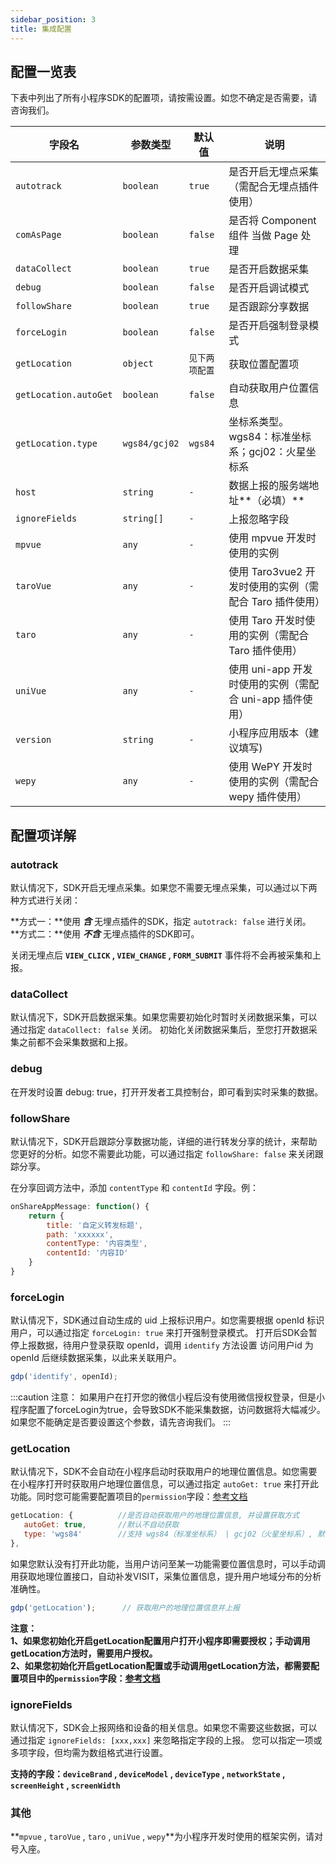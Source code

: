 ```yaml
---
sidebar_position: 3
title: 集成配置
---
```


## 配置一览表

下表中列出了所有小程序SDK的配置项，请按需设置。如您不确定是否需要，请咨询我们。

| **字段名**            | **参数类型**  | **默认值**     | **说明**                                                 |
| --------------------- | ------------- | -------------- | -------------------------------------------------------- |
| `autotrack`           | `boolean`     | `true`         | 是否开启无埋点采集（需配合无埋点插件使用）               |
| `comAsPage`           | `boolean`     | `false`        | 是否将 Component 组件 当做 Page 处理                     |
| `dataCollect`         | `boolean`     | `true`         | 是否开启数据采集                                         |
| `debug`               | `boolean`     | `false`        | 是否开启调试模式                                      |
| `followShare`         | `boolean`     | `true`         | 是否跟踪分享数据                                         |
| `forceLogin`          | `boolean`     | `false`        | 是否开启强制登录模式                         |
| `getLocation`         | `object`      | `见下两项配置` | 获取位置配置项                                           |
| `getLocation.autoGet` | `boolean`     | `false`        | 自动获取用户位置信息                                     |
| `getLocation.type`    | `wgs84/gcj02` | `wgs84`        | 坐标系类型。wgs84：标准坐标系；gcj02：火星坐标系         |
| `host`                | `string`      | `-`            | 数据上报的服务端地址**（必填）**                                 |
| `ignoreFields`        | `string[]`    | `-`            | 上报忽略字段                                             |
| `mpvue`               | `any`         | `-`            | 使用 mpvue 开发时使用的实例                              |
| `taroVue`             | `any`         | `-`            | 使用 Taro3vue2 开发时使用的实例（需配合 Taro 插件使用）  |
| `taro`                | `any`         | `-`            | 使用 Taro 开发时使用的实例（需配合 Taro 插件使用）       |
| `uniVue`              | `any`         | `-`            | 使用 uni-app 开发时使用的实例（需配合 uni-app 插件使用） |
| `version`             | `string`      | `-`            | 小程序应用版本（建议填写)                                |
| `wepy`                | `any`         | `-`            | 使用 WePY 开发时使用的实例（需配合 wepy 插件使用）       |

## 配置项详解

### autotrack

默认情况下，SDK开启无埋点采集。如果您不需要无埋点采集，可以通过以下两种方式进行关闭：

**方式一：**使用 ***含*** 无埋点插件的SDK，指定 `autotrack: false` 进行关闭。<br/>
**方式二：**使用 ***不含*** 无埋点插件的SDK即可。

关闭无埋点后 **`VIEW_CLICK` , `VIEW_CHANGE` , `FORM_SUBMIT`** 事件将不会再被采集和上报。

### dataCollect

默认情况下，SDK开启数据采集。如果您需要初始化时暂时关闭数据采集，可以通过指定 `dataCollect: false` 关闭。 初始化关闭数据采集后，至您打开数据采集之前都不会采集数据和上报。

### debug

在开发时设置 debug: true，打开开发者工具控制台，即可看到实时采集的数据。

### followShare

默认情况下，SDK开启跟踪分享数据功能，详细的进行转发分享的统计，来帮助您更好的分析。如您不需要此功能，可以通过指定 `followShare: false` 来关闭跟踪分享。

在分享回调方法中，添加 `contentType` 和 `contentId` 字段。例：
```js
onShareAppMessage: function() {
    return {
        title: '自定义转发标题',
        path: 'xxxxxx',
        contentType: '内容类型',
        contentId: '内容ID'
    }
}
```

### forceLogin

默认情况下，SDK通过自动生成的 uid 上报标识用户。如您需要根据 openId 标识用户，可以通过指定 `forceLogin: true` 来打开强制登录模式。
打开后SDK会暂停上报数据，待用户登录获取 openId，调用 `identify` 方法设置 访问用户id 为 openId 后继续数据采集，以此来关联用户。

```js
gdp('identify', openId);
```

:::caution 注意：
如果用户在打开您的微信小程后没有使用微信授权登录，但是小程序配置了forceLogin为true，会导致SDK不能采集数据，访问数据将大幅减少。如果您不能确定是否要设置这个参数，请先咨询我们。
:::

### getLocation

默认情况下，SDK不会自动在小程序启动时获取用户的地理位置信息。如您需要在小程序打开时获取用户地理位置信息，可以通过指定 `autoGet: true` 来打开此功能。同时您可能需要配置项目的`permission`字段：[参考文档](https://developers.weixin.qq.com/miniprogram/dev/reference/configuration/app.html#permission)
```js
getLocation: {          //是否自动获取用户的地理位置信息, 并设置获取方式
   autoGet: true,       //默认不自动获取
   type: 'wgs84'        //支持 wgs84（标准坐标系） | gcj02（火星坐标系）, 默认wgs84
},
```
如果您默认没有打开此功能，当用户访问至某一功能需要位置信息时，可以手动调用获取地理位置接口，自动补发VISIT，采集位置信息，提升用户地域分布的分析准确性。
```js
gdp('getLocation');      // 获取用户的地理位置信息并上报
```
**注意：**<br/>
**1、如果您初始化开启getLocation配置用户打开小程序即需要授权；手动调用getLocation方法时，需要用户授权。**<br/>
**2、如果您初始化开启getLocation配置或手动调用getLocation方法，都需要配置项目中的`permission`字段：[参考文档](https://developers.weixin.qq.com/miniprogram/dev/reference/configuration/app.html#permission)**

### ignoreFields

默认情况下，SDK会上报网络和设备的相关信息。如果您不需要这些数据，可以通过指定 `ignoreFields: [xxx,xxx]` 来忽略指定字段的上报。
您可以指定一项或多项字段，但均需为数组格式进行设置。

**支持的字段：`deviceBrand` , `deviceModel` , `deviceType` , `networkState` , `screenHeight` , `screenWidth`**

### 其他

**`mpvue` , `taroVue` , `taro` , `uniVue` , `wepy`**为小程序开发时使用的框架实例，请对号入座。
